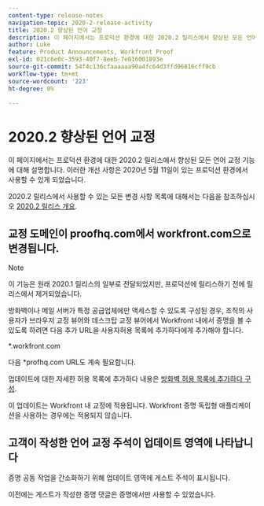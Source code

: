 ```yaml
---
content-type: release-notes
navigation-topic: 2020-2-release-activity
title: 2020.2 향상된 언어 교정
description: 이 페이지에서는 프로덕션 환경에 대한 2020.2 릴리스에서 향상된 모든 언어 교정 기능에 대해 설명합니다. 이러한 개선 사항은 2020년 5월 11일이 있는 프로덕션 환경에서 사용할 수 있게 되었습니다.
author: Luke
feature: Product Announcements, Workfront Proof
exl-id: 021c6e0c-3593-40f7-8eeb-7e016001893e
source-git-commit: 54f4c136cfaaaaaa90a4fc64d3ffd06816cff9cb
workflow-type: tm+mt
source-wordcount: '223'
ht-degree: 0%

---
```


# 2020.2 향상된 언어 교정

이 페이지에서는 프로덕션 환경에 대한 2020.2 릴리스에서 향상된 모든 언어 교정 기능에 대해 설명합니다. 이러한 개선 사항은 2020년 5월 11일이 있는 프로덕션 환경에서 사용할 수 있게 되었습니다.

2020.2 릴리스에서 사용할 수 있는 모든 변경 사항 목록에 대해서는 다음을 참조하십시오 [2020.2 릴리스 개요](../../../product-announcements/product-releases/2020.2.-release-activity/2020.2-release-overview.md).

## 교정 도메인이 proofhq.com에서 workfront.com으로 변경됩니다.

>[!NOTE]
>
>이 기능은 원래 2020.1 릴리스의 일부로 전달되었지만, 프로덕션에 릴리스하기 전에 릴리스에서 제거되었습니다.

방화벽이나 메일 서버가 특정 공급업체에만 액세스할 수 있도록 구성된 경우, 조직의 사용자가 브라우저 교정 뷰어와 데스크탑 교정 뷰어에서 Workfront 내에서 증명을 볼 수 있도록 하려면 다음 추가 URL을 사용자허용 목록에 추가하다에게 추가해야 합니다.

&#42;.workfront.com

다음 &#42;profhq.com URL도 계속 필요합니다.

업데이트에 대한 자세한 허용 목록에 추가하다 내용은 [방화벽 허용 목록에 추가하다 구성](../../../administration-and-setup/get-started-wf-administration/configure-your-firewall.md).

이 업데이트는 Workfront 내 교정에 적용됩니다. Workfront 증명 독립형 애플리케이션을 사용하는 경우에는 적용되지 않습니다.

## 고객이 작성한 언어 교정 주석이 업데이트 영역에 나타납니다

증명 공동 작업을 간소화하기 위해 업데이트 영역에 게스트 주석이 표시됩니다.

이전에는 게스트가 작성한 증명 댓글은 증명에서만 사용할 수 있었습니다.
